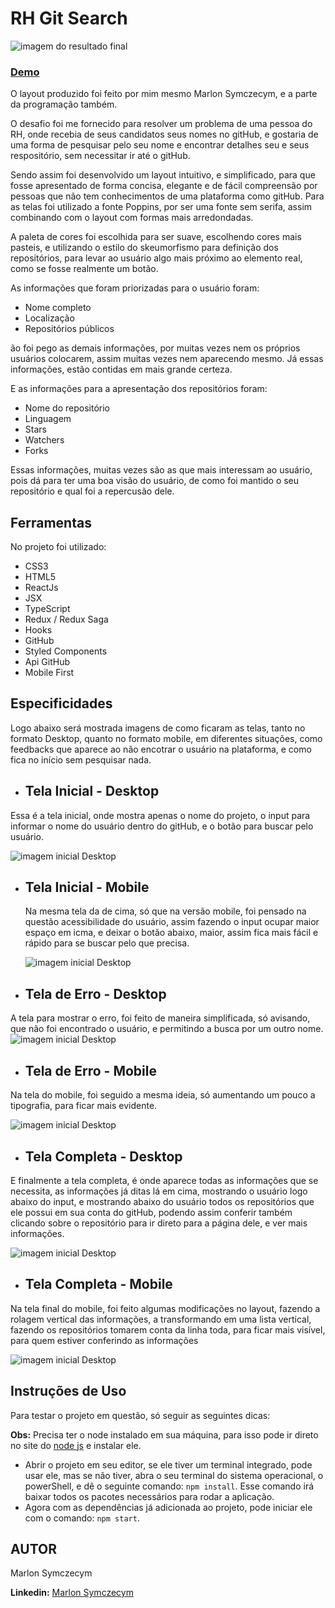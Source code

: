 # RH Git Search

![imagem do resultado final](images/result_all.png)

### [Demo](https://rh-git-search.vercel.app/)

O layout produzido foi feito por mim mesmo Marlon Symczecym, e a parte da programação também.

O desafio foi me fornecido para resolver um problema de uma pessoa do RH, onde recebia de seus candidatos seus nomes no gitHub, e gostaria de uma forma de pesquisar pelo seu nome e encontrar detalhes seu e seus respositório, sem necessitar ir até o gitHub.

Sendo assim foi desenvolvido um layout intuitivo, e simplificado, para que fosse apresentado de forma concisa, elegante e de fácil compreensão por pessoas que não tem conhecimentos de uma plataforma como gitHub.
Para as telas foi utilizado a fonte Poppins, por ser uma fonte sem serifa, assim combinando com o layout com formas mais arredondadas.

A paleta de cores foi escolhida para ser suave, escolhendo cores mais pasteis, e utilizando o estilo do skeumorfismo para definição dos repositórios, para levar ao usuário algo mais próximo ao elemento real, como se fosse realmente um botão.

As informações que foram priorizadas para o usuário foram:

- Nome completo
- Localização
- Repositórios públicos

ão foi pego as demais informações, por muitas vezes nem os próprios usuários colocarem, assim muitas vezes nem aparecendo mesmo.
Já essas informações, estão contidas em mais grande certeza.

E as informações para a apresentação dos repositórios foram:

- Nome do repositório
- Linguagem
- Stars
- Watchers
- Forks

Essas informações, muitas vezes são as que mais interessam ao usuário, pois dá para ter uma boa visão do usuário, de como foi mantido o seu repositório e qual foi a repercusão dele.

## Ferramentas

No projeto foi utilizado:

- CSS3
- HTML5
- ReactJs
- JSX
- TypeScript
- Redux / Redux Saga
- Hooks
- GitHub
- Styled Components
- Api GitHub
- Mobile First

## Especificidades

Logo abaixo será mostrada imagens de como ficaram as telas, tanto no formato Desktop, quanto no formato mobile, em diferentes situações, como feedbacks que aparece ao não encotrar o usuário na plataforma, e como fica no início sem pesquisar nada.

- ## Tela Inicial - Desktop

Essa é a tela inicial, onde mostra apenas o nome do projeto, o input para informar o nome do usuário dentro do gitHub, e o botão para buscar pelo usuário.

![imagem inicial Desktop](images/result_initial.png)

- ## Tela Inicial - Mobile

  Na mesma tela da de cima, só que na versão mobile, foi pensado na questão acessibilidade do usuário, assim fazendo o input ocupar maior espaço em icma, e deixar o botão abaixo, maior, assim fica mais fácil e rápido para se buscar pelo que precisa.

  ![imagem inicial Desktop](images/result_initial_mobile.png)

- ## Tela de Erro - Desktop

A tela para mostrar o erro, foi feito de maneira simplificada, só avisando, que não foi encontrado o usuário, e permitindo a busca por um outro nome.
![imagem inicial Desktop](images/result_error.png)

- ## Tela de Erro - Mobile

Na tela do mobile, foi seguido a mesma ideia, só aumentando um pouco a tipografia, para ficar mais evidente.

![imagem inicial Desktop](images/result_error_mobile.png)

- ## Tela Completa - Desktop

E finalmente a tela completa, é onde aparece todas as informações que se necessita, as informações já ditas lá em cima, mostrando o usuário logo abaixo do input, e mostrando abaixo do usuário todos os repositórios que ele possui em sua conta do gitHub, podendo assim conferir também clicando sobre o repositório para ir direto para a página dele, e ver mais informações.

![imagem inicial Desktop](images/result_all.png)

- ## Tela Completa - Mobile

Na tela final do mobile, foi feito algumas modificações no layout, fazendo a rolagem vertical das informações, a transformando em uma lista vertical, fazendo os repositórios tomarem conta da linha toda, para ficar mais visível, para quem estiver conferindo as informações

![imagem inicial Desktop](images/result_all_mobile.png)

## Instruções de Uso

Para testar o projeto em questão, só seguir as seguintes dicas:

**Obs:** Precisa ter o node instalado em sua máquina, para isso pode ir direto no site do [node js](https://nodejs.org/en/) e instalar ele.

- Abrir o projeto em seu editor, se ele tiver um terminal integrado, pode usar ele, mas se não tiver, abra o seu terminal do sistema operacional, o powerShell, e dê o seguinte comando:
  `npm install`. Esse comando irá baixar todos os pacotes necessários para rodar a aplicação.
- Agora com as dependências já adicionada ao projeto, pode iniciar ele com o comando: `npm start`.

## AUTOR

Marlon Symczecym

**Linkedin:** [Marlon Symczecym](https://www.linkedin.com/in/marlonsymczecym/)
